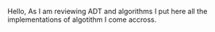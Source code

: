 Hello, As I am reviewing ADT and algorithms I put here all the implementations of algotithm I come accross.
